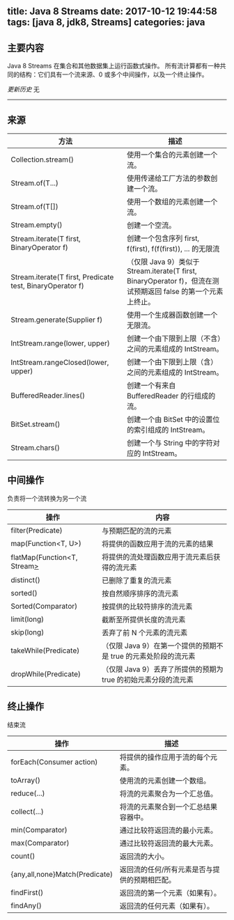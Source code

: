 title: Java 8 Streams
date: 2017-10-12 19:44:58
tags: [java 8, jdk8, Streams]
categories: java
---

## 主要内容
Java 8 Streams 在集合和其他数据集上运行函数式操作。
所有流计算都有一种共同的结构：它们具有一个流来源、0 或多个中间操作，以及一个终止操作。

*更新历史*
无

<!-- more -->

***



## 来源

| 方法 |               描述               |
| ------ | ------------------------ |
|Collection.stream() | 使用一个集合的元素创建一个流。|
|Stream.of(T...)|使用传递给工厂方法的参数创建一个流。|
|Stream.of(T[])|使用一个数组的元素创建一个流。|
|Stream.empty()|创建一个空流。|
|Stream.iterate(T first, BinaryOperator<T> f)|创建一个包含序列 first, f(first), f(f(first)), ... 的无限流|
|Stream.iterate(T first, Predicate<T> test, BinaryOperator<T> f)|（仅限 Java 9）类似于 Stream.iterate(T first, BinaryOperator<T> f)，但流在测试预期返回 false 的第一个元素上终止。|
|Stream.generate(Supplier<T> f)|使用一个生成器函数创建一个无限流。|
|IntStream.range(lower, upper)|创建一个由下限到上限（不含）之间的元素组成的 IntStream。|
|IntStream.rangeClosed(lower, upper)|创建一个由下限到上限（含）之间的元素组成的 IntStream。|
|BufferedReader.lines()|创建一个有来自 BufferedReader 的行组成的流。|
|BitSet.stream()|创建一个由 BitSet 中的设置位的索引组成的 IntStream。|
|Stream.chars()|创建一个与 String 中的字符对应的 IntStream。|


## 中间操作
负责将一个流转换为另一个流

|操作|内容|
| ------ | ------------------------ |
|filter(Predicate<T>)|与预期匹配的流的元素|
|map(Function<T, U>)|将提供的函数应用于流的元素的结果|
|flatMap(Function<T, Stream<U>>|将提供的流处理函数应用于流元素后获得的流元素|
|distinct()|已删除了重复的流元素|
|sorted()|按自然顺序排序的流元素|
|Sorted(Comparator<T>)|按提供的比较符排序的流元素|
|limit(long)|截断至所提供长度的流元素|
|skip(long)|丢弃了前 N 个元素的流元素|
|takeWhile(Predicate<T>)|（仅限 Java 9）在第一个提供的预期不是 true 的元素处阶段的流元素|
|dropWhile(Predicate<T>)|（仅限 Java 9）丢弃了所提供的预期为 true 的初始元素分段的流元素|

## 终止操作
结束流

|操作|描述|
| ------ | ------------------------ |
|forEach(Consumer<T> action)|将提供的操作应用于流的每个元素。|
|toArray()|使用流的元素创建一个数组。|
|reduce(...)|将流的元素聚合为一个汇总值。|
|collect(...)|将流的元素聚合到一个汇总结果容器中。|
|min(Comparator<T>)|通过比较符返回流的最小元素。|
|max(Comparator<T>)|通过比较符返回流的最大元素。|
|count()|返回流的大小。|
|{any,all,none}Match(Predicate<T>)|返回流的任何/所有元素是否与提供的预期相匹配。|
|findFirst()|返回流的第一个元素（如果有）。|
|findAny()|返回流的任何元素（如果有）。|
